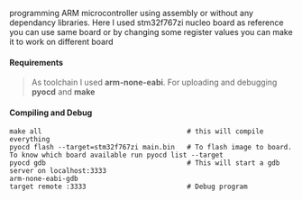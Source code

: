 programming ARM microcontroller using assembly or without any dependancy libraries.
Here I used stm32f767zi nucleo board as reference you can use same board or by changing some register values you can make it to work on different board

#### Requirements

> As toolchain I used **arm-none-eabi**.
> For uploading and debugging **pyocd** and **make**

#### Compiling and Debug

```
make all                                    # this will compile everything
pyocd flash --target=stm32f767zi main.bin   # To flash image to board. To know which board available run pyocd list --target
pyocd gdb                                   # This will start a gdb server on localhost:3333
arm-none-eabi-gdb
target remote :3333                         # Debug program
```
